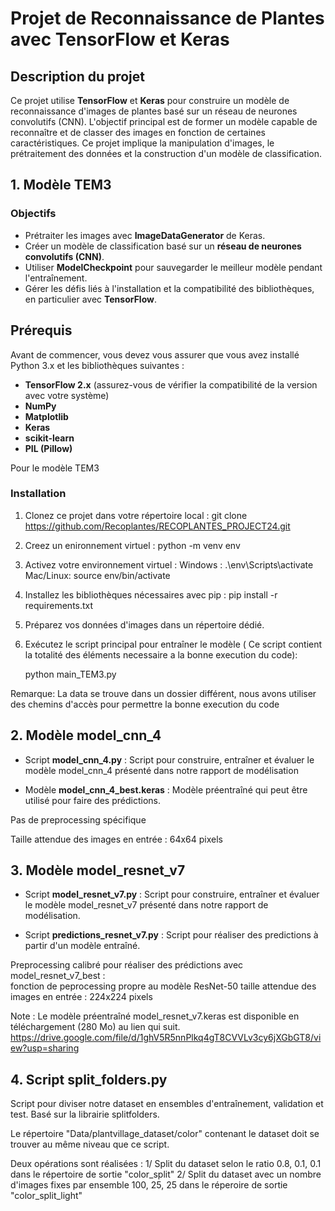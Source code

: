 # Projet de Reconnaissance de Plantes avec TensorFlow et Keras

## Description du projet

Ce projet utilise **TensorFlow** et **Keras** pour construire un modèle de reconnaissance d'images de plantes basé sur un réseau de neurones convolutifs (CNN). L'objectif principal est de former un modèle capable de reconnaître et de classer des images en fonction de certaines caractéristiques. Ce projet implique la manipulation d'images, le prétraitement des données et la construction d'un modèle de classification.

## 1. Modèle TEM3
### Objectifs 

- Prétraiter les images avec **ImageDataGenerator** de Keras.
- Créer un modèle de classification basé sur un **réseau de neurones convolutifs (CNN)**.
- Utiliser **ModelCheckpoint** pour sauvegarder le meilleur modèle pendant l'entraînement.
- Gérer les défis liés à l'installation et la compatibilité des bibliothèques, en particulier avec **TensorFlow**.

## Prérequis

Avant de commencer, vous devez vous assurer que vous avez installé Python 3.x et les bibliothèques suivantes :

- **TensorFlow 2.x** (assurez-vous de vérifier la compatibilité de la version avec votre système)
- **NumPy**
- **Matplotlib**
- **Keras**
- **scikit-learn**
- **PIL (Pillow)**

Pour le modèle TEM3
### Installation

1. Clonez ce projet dans votre répertoire local :
   git clone https://github.com/Recoplantes/RECOPLANTES_PROJECT24.git

2. Creez un enironnement virtuel :
    python -m venv env

3. Activez votre environnement virtuel :
    Windows : .\env\Scripts\activate
    Mac/Linux: source env/bin/activate

4. Installez les bibliothèques nécessaires avec pip :
    pip install -r requirements.txt

5. Préparez vos données d'images dans un répertoire dédié.

6. Exécutez le script principal pour entraîner le modèle ( Ce script contient la totalité des éléments necessaire a la bonne execution du code):

    python main_TEM3.py

Remarque: La data se trouve dans un dossier différent, nous avons utiliser des chemins d'accès pour permettre la bonne execution du code



## 2. Modèle model_cnn_4  

- Script **model_cnn_4.py** : Script pour construire, entraîner et évaluer le modèle model_cnn_4 présenté dans notre rapport de modélisation  

- Modèle **model_cnn_4_best.keras** : Modèle préentraîné qui peut être utilisé pour faire des prédictions.

Pas de preprocessing spécifique  

Taille attendue des images en entrée : 64x64 pixels  

   
## 3. Modèle model_resnet_v7
   
- Script **model_resnet_v7.py** : Script pour construire, entraîner et évaluer le modèle model_resnet_v7 présenté dans notre rapport de modélisation.  
   
- Script **predictions_resnet_v7.py** : Script pour réaliser des predictions à partir d'un modèle entraîné.  

Preprocessing calibré pour réaliser des prédictions avec model_resnet_v7_best :  
fonction de peprocessing propre au modèle ResNet-50
taille attendue des images en entrée : 224x224 pixels  

Note : Le modèle préentraîné model_resnet_v7.keras est disponible en téléchargement (280 Mo) au lien qui suit.  
https://drive.google.com/file/d/1ghV5R5nnPlkq4gT8CVVLv3cy6jXGbGT8/view?usp=sharing

## 4. Script split_folders.py

Script pour diviser notre dataset en ensembles d'entraînement, validation et test.
Basé sur la librairie splitfolders.

Le répertoire "Data/plantvillage_dataset/color" contenant le dataset doit se 
trouver au même niveau que ce script.

Deux opérations sont réalisées :
1/  Split du dataset selon le ratio 0.8, 0.1, 0.1
    dans le répertoire de sortie "color_split"
2/  Split du dataset avec un nombre d'images fixes par ensemble 100, 25, 25
    dans le réperoire de sortie "color_split_light"


